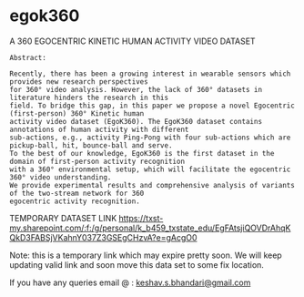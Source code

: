 # egok360
A 360 EGOCENTRIC KINETIC HUMAN ACTIVITY VIDEO DATASET

    Abstract:
    
    Recently, there has been a growing interest in wearable sensors which provides new research perspectives 
    for 360° video analysis. However, the lack of 360° datasets in literature hinders the research in this 
    field. To bridge this gap, in this paper we propose a novel Egocentric (first-person) 360° Kinetic human 
    activity video dataset (EgoK360). The EgoK360 dataset contains annotations of human activity with different 
    sub-actions, e.g., activity Ping-Pong with four sub-actions which are pickup-ball, hit, bounce-ball and serve. 
    To the best of our knowledge, EgoK360 is the first dataset in the domain of first-person activity recognition 
    with a 360° environmental setup, which will facilitate the egocentric 360° video understanding. 
    We provide experimental results and comprehensive analysis of variants of the two-stream network for 360 
    egocentric activity recognition.

TEMPORARY DATASET LINK
https://txst-my.sharepoint.com/:f:/g/personal/k_b459_txstate_edu/EgFAtsjiQOVDrAhqKQkD3FABSjVKahnY037Z3GSEgCHzvA?e=gAcgO0


Note: this is a temporary link which may expire pretty soon. We will keep updating valid link and soon move this data set to some fix location.

If you have any queries 
email @ : keshav.s.bhandari@gmail.com
